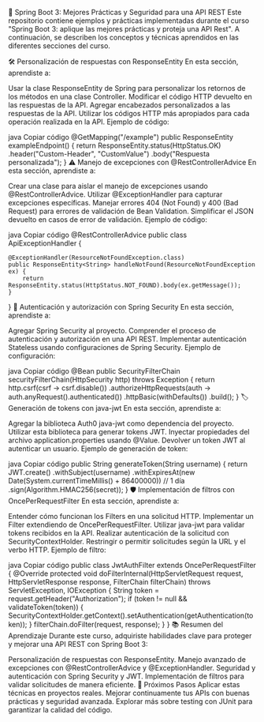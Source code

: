 📝 Spring Boot 3: Mejores Prácticas y Seguridad para una API REST
Este repositorio contiene ejemplos y prácticas implementadas durante el curso "Spring Boot 3: aplique las mejores prácticas y proteja una API Rest". A continuación, se describen los conceptos y técnicas aprendidos en las diferentes secciones del curso.

🛠️ Personalización de respuestas con ResponseEntity
En esta sección, aprendiste a:

Usar la clase ResponseEntity de Spring para personalizar los retornos de los métodos en una clase Controller.
Modificar el código HTTP devuelto en las respuestas de la API.
Agregar encabezados personalizados a las respuestas de la API.
Utilizar los códigos HTTP más apropiados para cada operación realizada en la API.
Ejemplo de código:

java
Copiar código
@GetMapping("/example")
public ResponseEntity<String> exampleEndpoint() {
    return ResponseEntity.status(HttpStatus.OK)
                         .header("Custom-Header", "CustomValue")
                         .body("Respuesta personalizada");
}
⚠️ Manejo de excepciones con @RestControllerAdvice
En esta sección, aprendiste a:

Crear una clase para aislar el manejo de excepciones usando @RestControllerAdvice.
Utilizar @ExceptionHandler para capturar excepciones específicas.
Manejar errores 404 (Not Found) y 400 (Bad Request) para errores de validación de Bean Validation.
Simplificar el JSON devuelto en casos de error de validación.
Ejemplo de código:

java
Copiar código
@RestControllerAdvice
public class ApiExceptionHandler {

    @ExceptionHandler(ResourceNotFoundException.class)
    public ResponseEntity<String> handleNotFound(ResourceNotFoundException ex) {
        return ResponseEntity.status(HttpStatus.NOT_FOUND).body(ex.getMessage());
    }
}
🔐 Autenticación y autorización con Spring Security
En esta sección, aprendiste a:

Agregar Spring Security al proyecto.
Comprender el proceso de autenticación y autorización en una API REST.
Implementar autenticación Stateless usando configuraciones de Spring Security.
Ejemplo de configuración:

java
Copiar código
@Bean
public SecurityFilterChain securityFilterChain(HttpSecurity http) throws Exception {
    return http.csrf(csrf -> csrf.disable())
               .authorizeHttpRequests(auth -> auth.anyRequest().authenticated())
               .httpBasic(withDefaults())
               .build();
}
🏷️ Generación de tokens con java-jwt
En esta sección, aprendiste a:

Agregar la biblioteca Auth0 java-jwt como dependencia del proyecto.
Utilizar esta biblioteca para generar tokens JWT.
Inyectar propiedades del archivo application.properties usando @Value.
Devolver un token JWT al autenticar un usuario.
Ejemplo de generación de token:

java
Copiar código
public String generateToken(String username) {
    return JWT.create()
              .withSubject(username)
              .withExpiresAt(new Date(System.currentTimeMillis() + 86400000)) // 1 día
              .sign(Algorithm.HMAC256(secret));
}
🛡️ Implementación de filtros con OncePerRequestFilter
En esta sección, aprendiste a:

Entender cómo funcionan los Filters en una solicitud HTTP.
Implementar un Filter extendiendo de OncePerRequestFilter.
Utilizar java-jwt para validar tokens recibidos en la API.
Realizar autenticación de la solicitud con SecurityContextHolder.
Restringir o permitir solicitudes según la URL y el verbo HTTP.
Ejemplo de filtro:

java
Copiar código
public class JwtAuthFilter extends OncePerRequestFilter {
    @Override
    protected void doFilterInternal(HttpServletRequest request, HttpServletResponse response, FilterChain filterChain) throws ServletException, IOException {
        String token = request.getHeader("Authorization");
        if (token != null && validateToken(token)) {
            SecurityContextHolder.getContext().setAuthentication(getAuthentication(token));
        }
        filterChain.doFilter(request, response);
    }
}
📚 Resumen del Aprendizaje
Durante este curso, adquiriste habilidades clave para proteger y mejorar una API REST con Spring Boot 3:

Personalización de respuestas con ResponseEntity.
Manejo avanzado de excepciones con @RestControllerAdvice y @ExceptionHandler.
Seguridad y autenticación con Spring Security y JWT.
Implementación de filtros para validar solicitudes de manera eficiente.
🚀 Próximos Pasos
Aplicar estas técnicas en proyectos reales.
Mejorar continuamente tus APIs con buenas prácticas y seguridad avanzada.
Explorar más sobre testing con JUnit para garantizar la calidad del código.
